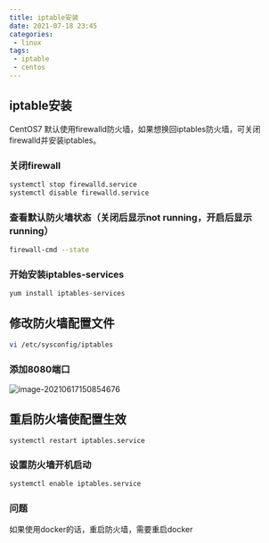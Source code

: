 ```yaml
---
title: iptable安装
date: 2021-07-18 23:45
categories:
 - linux
tags:
 - iptable
 - centos
---
```


## iptable安装

CentOS7 默认使用firewalld防火墙，如果想换回iptables防火墙，可关闭firewalld并安装iptables。

### 关闭firewall

```bash
systemctl stop firewalld.service
systemctl disable firewalld.service
```

### 查看默认防火墙状态（关闭后显示not running，开启后显示running）

```bash
firewall-cmd --state
```

### 开始安装iptables-services

```bash
yum install iptables-services
```

## 修改防火墙配置文件

```bash
vi /etc/sysconfig/iptables 
```

### 添加8080端口

![image-20210617150854676](http://img.xiyangyang.cc/blog/image-20210617150854676.png)

## 重启防火墙使配置生效

```
systemctl restart iptables.service
```

### 设置防火墙开机启动

```bash
systemctl enable iptables.service
```

### 问题

如果使用docker的话，重启防火墙，需要重启docker
